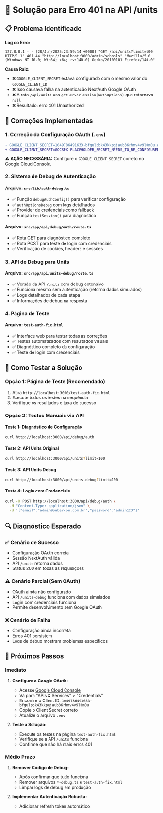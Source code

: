 # 🔧 Solução para Erro 401 na API /units

## 📋 Problema Identificado

**Log do Erro:**
```
127.0.0.1 - - [28/Jun/2025:23:59:14 +0000] "GET /api/units?limit=100 HTTP/1.1" 401 44 "http://localhost:3000/admin/schools" "Mozilla/5.0 (Windows NT 10.0; Win64; x64; rv:140.0) Gecko/20100101 Firefox/140.0"
```

**Causa Raiz:**
- ❌ `GOOGLE_CLIENT_SECRET` estava configurado com o mesmo valor do `GOOGLE_CLIENT_ID`
- ❌ Isso causava falha na autenticação NextAuth Google OAuth
- ❌ A rota `/api/units` usa `getServerSession(authOptions)` que retornava `null`
- ❌ Resultado: erro 401 Unauthorized

## 🔧 Correções Implementadas

### 1. Correção da Configuração OAuth (`.env`)
```diff
- GOOGLE_CLIENT_SECRET=1049786491633-bfgulpbk43kkpgjaub36rhmv4v9l0m0u.apps.googleusercontent.com
+ GOOGLE_CLIENT_SECRET=GOCSPX-PLACEHOLDER_SECRET_NEEDS_TO_BE_CONFIGURED
```

**⚠️ AÇÃO NECESSÁRIA:** Configure o `GOOGLE_CLIENT_SECRET` correto no Google Cloud Console.

### 2. Sistema de Debug de Autenticação

#### Arquivo: `src/lib/auth-debug.ts`
- ✅ Função `debugAuthConfig()` para verificar configuração
- ✅ `authOptionsDebug` com logs detalhados
- ✅ Provider de credenciais como fallback
- ✅ Função `testSession()` para diagnóstico

#### Arquivo: `src/app/api/debug/auth/route.ts`
- ✅ Rota GET para diagnóstico completo
- ✅ Rota POST para teste de login com credenciais
- ✅ Verificação de cookies, headers e sessões

### 3. API de Debug para Units

#### Arquivo: `src/app/api/units-debug/route.ts`
- ✅ Versão da API `/units` com debug extensivo
- ✅ Funciona mesmo sem autenticação (retorna dados simulados)
- ✅ Logs detalhados de cada etapa
- ✅ Informações de debug na resposta

### 4. Página de Teste

#### Arquivo: `test-auth-fix.html`
- ✅ Interface web para testar todas as correções
- ✅ Testes automatizados com resultados visuais
- ✅ Diagnóstico completo da configuração
- ✅ Teste de login com credenciais

## 🧪 Como Testar a Solução

### Opção 1: Página de Teste (Recomendado)
1. Abra `http://localhost:3000/test-auth-fix.html`
2. Execute todos os testes na sequência
3. Verifique os resultados e taxa de sucesso

### Opção 2: Testes Manuais via API

#### Teste 1: Diagnóstico de Configuração
```bash
curl http://localhost:3000/api/debug/auth
```

#### Teste 2: API Units Original
```bash
curl http://localhost:3000/api/units?limit=100
```

#### Teste 3: API Units Debug
```bash
curl http://localhost:3000/api/units-debug?limit=100
```

#### Teste 4: Login com Credenciais
```bash
curl -X POST http://localhost:3000/api/debug/auth \
  -H "Content-Type: application/json" \
  -d '{"email":"admin@sabercon.com.br","password":"admin123"}'
```

## 🔍 Diagnóstico Esperado

### ✅ Cenário de Sucesso
- Configuração OAuth correta
- Sessão NextAuth válida
- API `/units` retorna dados
- Status 200 em todas as requisições

### ⚠️ Cenário Parcial (Sem OAuth)
- OAuth ainda não configurado
- API `/units-debug` funciona com dados simulados
- Login com credenciais funciona
- Permite desenvolvimento sem Google OAuth

### ❌ Cenário de Falha
- Configuração ainda incorreta
- Erros 401 persistem
- Logs de debug mostram problemas específicos

## 🚀 Próximos Passos

### Imediato
1. **Configure o Google OAuth:**
   - Acesse [Google Cloud Console](https://console.cloud.google.com/)
   - Vá para "APIs & Services" > "Credentials"
   - Encontre o Client ID: `1049786491633-bfgulpbk43kkpgjaub36rhmv4v9l0m0u`
   - Copie o Client Secret correto
   - Atualize o arquivo `.env`

2. **Teste a Solução:**
   - Execute os testes na página `test-auth-fix.html`
   - Verifique se a API `/units` funciona
   - Confirme que não há mais erros 401

### Médio Prazo
1. **Remover Código de Debug:**
   - Após confirmar que tudo funciona
   - Remover arquivos `*-debug.ts` e `test-auth-fix.html`
   - Limpar logs de debug em produção

2. **Implementar Autenticação Robusta:**
   - Adicionar refresh token automático
